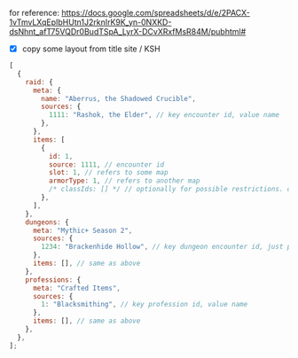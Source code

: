 for reference: https://docs.google.com/spreadsheets/d/e/2PACX-1vTmvLXqEpIbHUtn1J2rknIrK9K_yn-0NXKD-dsNhnt_afT75VQDr0BudTSpA_LyrX-DCvXRxfMsR84M/pubhtml#

- [x] copy some layout from title site / KSH

```js
[
  {
    raid: {
      meta: {
        name: "Aberrus, the Shadowed Crucible",
        sources: {
          1111: "Rashok, the Elder", // key encounter id, value name
        },
      },
      items: [
        {
          id: 1,
          source: 1111, // encounter id
          slot: 1, // refers to some map
          armorType: 1, // refers to another map
          /* classIds: [] */ // optionally for possible restrictions. only present if it has restrictions like evoker diurna staff or class trinkets
        },
      ],
    },
    dungeons: {
      meta: "Mythic+ Season 2",
      sources: {
        1234: "Brackenhide Hollow", // key dungeon encounter id, just pick wcl. value name
      },
      items: [], // same as above
    },
    professions: {
      meta: "Crafted Items",
      sources: {
        1: "Blacksmithing", // key profession id, value name
      },
      items: [], // same as above
    },
  },
];
```
